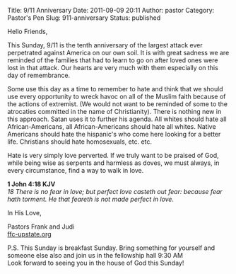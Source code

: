 Title: 9/11 Anniversary
Date: 2011-09-09 20:11
Author: pastor
Category: Pastor's Pen
Slug: 911-anniversary
Status: published

Hello Friends,

This Sunday, 9/11 is the tenth anniversary of the largest attack ever
perpetrated against America on our own soil. It is with great sadness we
are reminded of the families that had to learn to go on after loved ones
were lost in that attack. Our hearts are very much with them especially
on this day of remembrance.

Some use this day as a time to remember to hate and think that we should
use every opportunity to wreck havoc on all of the Muslim faith because
of the actions of extremist. (We would not want to be reminded of some
to the atrocaties committed in the name of Christianity). There is
nothing new in this approach. Satan uses it to further his agenda. All
whites should hate all African-Americans, all African-Americans should
hate all whites. Native Americans should hate the hispanic's who come
here looking for a better life. Christians should hate homosexuals, etc.
etc.

Hate is very simply love perverted. If we truly want to be praised of
God, while being wise as serpents and harmless as doves, we must always,
in every circumstance, find a way to walk in love.

**1 John 4:18 KJV**  
*18 There is no fear in love; but perfect love casteth out fear:
because fear hath torment. He that feareth is not made perfect in love.*

In His Love,

Pastors Frank and Judi  
[ffc-upstate.org](http://ffc-upstate.org)

P.S. This Sunday is breakfast Sunday. Bring something for yourself and
someone else also and join us in the fellowship hall 9:30 AM  
Look forward to seeing you in the house of God this Sunday!
